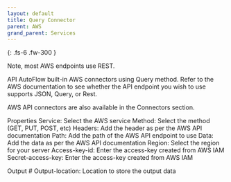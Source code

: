 ```yaml
---
layout: default
title: Query Connector
parent: AWS
grand_parent: Services
---
```

{: .fs-6 .fw-300 }

Note, most AWS endpoints use REST.

API AutoFlow built-in AWS connectors using Query method.  Refer to the AWS documentation to see whether the API endpoint you wish to use supports JSON, Query, or Rest.  

AWS API connectors are also available in the Connectors section.

Properties
Service: Select the AWS service
Method: Select the method (GET, PUT, POST, etc)
Headers: Add the header as per the AWS API documentation
Path: Add the path of the AWS API endpoint to use
Data: Add the data as per the AWS API documentation
Region: Select the region for your server
Access-key-id: Enter the access-key created from AWS IAM
Secret-access-key: Enter the access-key created from AWS IAM

Output #
Output-location: Location to store the output data

